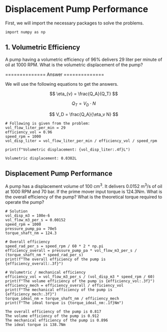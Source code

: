 # Displacement Pump Performance

First, we will import the necessary packages to solve the problems.



```
import numpy as np
```

## 1. Volumetric Efficiency
A pump having a volumetric efficiency of 96% delivers 29 liter per minute of oil at 1000 RPM. What is the volumetric displacement of the pump?

============== Answer ==============

We will use the following equations to get the answers.

$$
\eta_{v} = \frac{Q_A}{Q_T}
$$

$$
Q_T = V_D \cdot N
$$

$$
V_D = \frac{Q_A}{\eta_v N}
$$


```
# Following is given from the problem:
vol_flow_liter_per_min = 29
efficiency_vol = 0.96
speed_rpm = 1000
vol_disp_liter = vol_flow_liter_per_min / efficiency_vol / speed_rpm

print(f"Volumetric displacement: {vol_disp_liter:.4f}L")
```

    Volumetric displacement: 0.0302L


## Displacement Pump Performance
A pump has a displacement volume of 100 cm<sup>3</sup>. It delivers 0.0152 m<sup>3</sup>/s of oil at 1000 RPM and 70 bar. If the prime mover input torque is 124.3Nm. What is the overall efficiency of the pump? What is the theoretical torque required to operate the pump?


```
# Solution
vol_disp_m3 = 100e-6
vol_flow_m3_per_s = 0.00152
speed_rpm = 1000
pressure_pump_pa = 70e5
torque_shaft_nm = 124.3

# Overall efficiency
speed_rad_per_s = speed_rpm / 60 * 2 * np.pi
efficiency_overall = pressure_pump_pa * vol_flow_m3_per_s / (torque_shaft_nm * speed_rad_per_s)
print(f"The overall efficiency of the pump is {efficiency_overall:.3f}")

# Volumetric / mechanical efficiency
efficiency_vol = vol_flow_m3_per_s / (vol_disp_m3 * speed_rpm / 60)
print(f"The volume efficiency of the pump is {efficiency_vol:.3f}")
efficiency_mech = efficiency_overall / efficiency_vol
print(f"The mechanical efficiency of the pump is {efficiency_mech:.3f}")
torque_ideal_nm = torque_shaft_nm / efficiency_mech
print(f"The ideal torque is {torque_ideal_nm:.1f}Nm")

```

    The overall efficiency of the pump is 0.817
    The volume efficiency of the pump is 0.912
    The mechanical efficiency of the pump is 0.896
    The ideal torque is 138.7Nm

